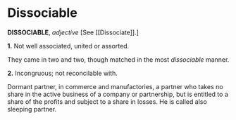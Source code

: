 # Dissociable

**DISSOCIABLE**, _adjective_ \[See [[Dissociate]].\]

**1.** Not well associated, united or assorted.

They came in two and two, though matched in the most _dissociable_ manner.

**2.** Incongruous; not reconcilable with.

Dormant partner, in commerce and manufactories, a partner who takes no share in the active business of a company or partnership, but is entitled to a share of the profits and subject to a share in losses. He is called also sleeping partner.